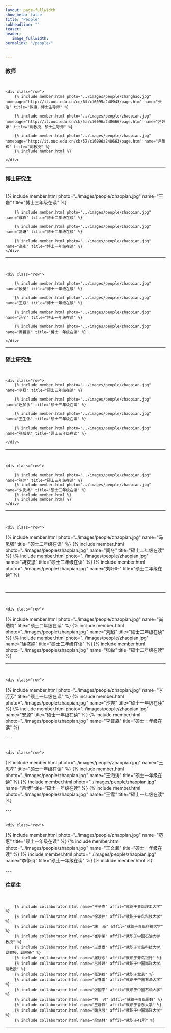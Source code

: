 ```yaml
---
layout: page-fullwidth
show_meta: false
title: "People"
subheadline: ""
teaser: 
header:
   image_fullwidth: 
permalink: "/people/"


---
```




<div class="row">
	<div class="row">
		<h3>教师</h3>
		<br/>
	</div>

	<div class="row">
		{% include member.html photo="../images/people/zhanghao.jpg" homepage="http://it.ouc.edu.cn/cc/6f/c16095a248943/page.htm" name="张浩" title="教授，博士生导师" %}
		
		{% include member.html photo="../images/people/zhaopian.jpg" homepage="http://it.ouc.edu.cn/cb/5a/c16096a248666/page.htm" name="吕婷婷" title="副教授，硕士生导师" %}
		
		{% include member.html photo="../images/people/zhaopian.jpg" homepage="http://it.ouc.edu.cn/cb/57/c16096a248663/page.htm" name="吕曜辉" title="副教授" %}
		{% include member.html %}		
		
	</div>


</div>

---

<div class="row">
	<div class="row">
		<h3 class="medium-12">博士研究生</h3>
		<br/>
	</div>
	<div class="row">
		{% include member.html photo="../images/people/zhaopian.jpg" name="王岩" title="博士三年级在读" %}
		
		{% include member.html photo="../images/people/zhaopian.jpg" name="成霄" title="博士二年级在读" %}
		
		{% include member.html photo="../images/people/zhaopian.jpg" name="常琳" title="博士二年级在读" %}
		
		{% include member.html photo="../images/people/zhaopian.jpg" name="高永" title="博士一年级在读" %}
	</div>
</div>

---		
<div class="row">
	<div class="row">
		<br/>
	</div>

	<div class="row">
								   
		{% include member.html photo="../images/people/zhaopian.jpg" name="殷昊" title="博士一年级在读" %}
													  
		{% include member.html photo="../images/people/zhaopian.jpg" name="王焱" title="博士一年级在读" %}
													  
		{% include member.html photo="../images/people/zhaopian.jpg" name="汤宁" title="博士一年级在读" %}
													  
		{% include member.html photo="../images/people/zhaopian.jpg" name="周曼丽" title="博士一年级在读" %}
				
	</div>
</div>

---
<div class="row">
	<div class="row">
		<h3 class="medium-12">硕士研究生</h3>
		<br/>
	</div>

	<div class="row">
		{% include member.html photo="../images/people/zhaopian.jpg" name="李磊" title="硕士三年级在读" %}
	
		{% include member.html photo="../images/people/zhaopian.jpg" name="赵加永" title="硕士三年级在读" %}
	
		{% include member.html photo="../images/people/zhaopian.jpg" name="王生伟" title="硕士三年级在读" %}
		
		{% include member.html photo="../images/people/zhaopian.jpg" name="张帮龙" title="硕士三年级在读" %}
		
	</div>
</div>

---

<div class="row">
	<div class="row">
		<br/>
	</div>

	<div class="row">
	
		{% include member.html photo="../images/people/zhaopian.jpg" name="张萍" title="硕士三年级在读" %}
		{% include member.html photo="../images/people/zhaopian.jpg" name="朱秀娟" title="硕士三年级在读" %}
		{% include member.html %}
		{% include member.html %}
	</div>
</div>

---

<div class="row">
	<div class="row">
		<br/>
	</div>

	<div class="row">

{% include member.html photo="../images/people/zhaopian.jpg" name="马凤强" title="硕士二年级在读" %}
{% include member.html photo="../images/people/zhaopian.jpg" name="闫冬" title="硕士二年级在读" %}
{% include member.html photo="../images/people/zhaopian.jpg" name="胡安思" title="硕士二年级在读" %}
{% include member.html photo="../images/people/zhaopian.jpg" name="刘叶叶" title="硕士二年级在读" %}

​	</div>
</div>

---

<div class="row">
	<div class="row">
		<br/>
	</div>

	<div class="row">
{% include member.html photo="../images/people/zhaopian.jpg" name="尚皓楠" title="硕士二年级在读" %}
{% include member.html photo="../images/people/zhaopian.jpg" name="刘超" title="硕士二年级在读" %}
{% include member.html photo="../images/people/zhaopian.jpg" name="徐盛娟" title="硕士二年级在读" %}
{% include member.html photo="../images/people/zhaopian.jpg" name="张敏" title="硕士二年级在读" %}
	</div>
</div>

---



<div class="row">
	<div class="row">
		<br/>
	</div>


	<div class="row">
{% include member.html photo="../images/people/zhaopian.jpg" name="李芳芳" title="硕士一年级在读" %}
{% include member.html photo="../images/people/zhaopian.jpg" name="沙爽" title="硕士一年级在读" %}
{% include member.html photo="../images/people/zhaopian.jpg" name="安源" title="硕士一年级在读" %}
{% include member.html photo="../images/people/zhaopian.jpg" name="李普森" title="硕士一年级在读" %}
	</div>
</div>
---

<div class="row">
	<div class="row">
		<br/>
	</div>

	<div class="row">
{% include member.html photo="../images/people/zhaopian.jpg" name="王思孝" title="硕士一年级在读" %}
{% include member.html photo="../images/people/zhaopian.jpg" name="王海涛" title="硕士一年级在读" %}
{% include member.html photo="../images/people/zhaopian.jpg" name="吕博" title="硕士一年级在读" %}
{% include member.html photo="../images/people/zhaopian.jpg" name="王雪" title="硕士一年级在读" %}
	</div>
</div>
---

<div class="row">
	<div class="row">
		<br/>
	</div>

	<div class="row">
{% include member.html photo="../images/people/zhaopian.jpg" name="范惠" title="硕士一年级在读" %}
{% include member.html photo="../images/people/zhaopian.jpg" name="王文超" title="硕士一年级在读" %}
{% include member.html photo="../images/people/zhaopian.jpg" name="李争诗" title="硕士一年级在读" %}
{% include member.html %}
	</div>
</div>
---


<div class="row">
	<div class="row">
		<h3 class="medium-12">往届生</h3>
		<br/>
	</div>

		{% include collaborator.html name="王辛杰" affil="就职于青岛理工大学" %}
		{% include collaborator.html name="徐凌伟" affil="就职于青岛科技大学" %}
		{% include collaborator.html name="施  威" affil="就职于青岛科技大学" %}
		{% include collaborator.html name="崔学荣" affil="就职于中国石油大学 教授" %}
		{% include collaborator.html name="王景景" affil="就职于青岛科技大学，副教授，副院长" %}
		{% include collaborator.html name="屠晓东" affil="就职于青岛银行" %}
		{% include collaborator.html name="吕婷婷" affil="就职于中国海洋大学，副教授" %}
		{% include collaborator.html name="张洪蛟" affil="就职于北京" %}
		{% include collaborator.html name="吴春雷" affil="就职于中国石油大学" %}
		{% include collaborator.html name="张国平" affil="就职于中国石油大学" %}
		{% include collaborator.html name="刘  兴" affil="就职于青岛国数" %}
		{% include collaborator.html name="王增锋" affil="就职于鲁东大学" %}
		{% include collaborator.html name="魏兆强" affil="就职于中国海洋大学" %}
		{% include collaborator.html name="梁晓林" affil="就职于41所" %}	
</div>

---